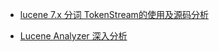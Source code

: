

* [lucene 7.x 分词 TokenStream的使用及源码分析](https://www.cnblogs.com/tele-share/p/9194849.html)

* [Lucene Analyzer 深入分析](https://zhuanlan.zhihu.com/p/521426761)

